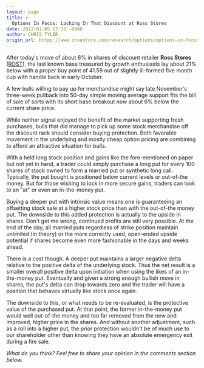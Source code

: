 ```yaml
---
layout: page
title: >-
  Options In Focus: Locking In That Discount at Ross Stores
date: 2012-01-05 17:33 -0800
author: CHRIS TYLER
origin_url: https://www.investors.com/research/options/options-in-focus-locking-in-that-discount-at-ross-stores/
---
```






After today's move of about 6% in shares of discount retailer **Ross Stores**  ([ROST](https://research.investors.com/quote.aspx?symbol=ROST)), the last known base treasured by growth enthusiasts lay about 21% below with a proper buy point of 41.59 out of slightly ill-formed five month cup with handle back in early October. 

  

A few bulls willing to pay up for merchandise might say late November's three-week pullback into 50-day simple moving average support fits the bill of sale of sorts with its short base breakout now about 6% below the current share price. 

  

While neither signal enjoyed the benefit of the market supporting fresh purchases, bulls that did manage to pick up some stock merchandise off the discount rack should consider buying protection. Both favorable movement in the underlying and mostly cheap option pricing are combining to afford an attractive situation for bulls. 

  

With a held long stock position and gains like the fore-mentioned on paper but not yet in hand, a trader could simply purchase a long put for every 100 shares of stock owned to form a married put or synthetic long call. Typically, the put bought is positioned below current levels or out-of-the money. But for those wishing to lock in more secure gains, traders can look to an "at" or even an in-the-money put. 

  

Buying a deeper put with intrinsic value means one is guaranteeing an offsetting stock sale at a higher stock price than with the out-of-the money put. The downside to this added protection is actually to the upside in shares. Don't get me wrong, continued profits are still very possible. At the end of the day, all married puts regardless of strike position maintain unlimited (in theory) or the more correctly used, open-ended upside potential if shares become even more fashionable in the days and weeks ahead. 

  

There is a cost though. A deeper put maintains a larger negative delta relative to the positive delta of the underlying stock. Thus the net result is a smaller overall positive delta upon initiation when using the likes of an in-the-money put. Eventually and given a strong enough bullish move in shares, the put's delta can drop towards zero and the trader will have a position that behaves virtually like stock once again. 

  

The downside to this, or what needs to be re-evaluated, is the protective value of the purchased put. At that point, the former in-the-money put would well out-of-the money and too far removed from the new and improved, higher price in the shares. And without another adjustment, such as a roll into a higher put, the prior protection wouldn't be of much use to our shareholder other than knowing they have an absolute emergency exit during a fire sale.

  

*What do you think? Feel free to share your opinion in the comments section below.*




